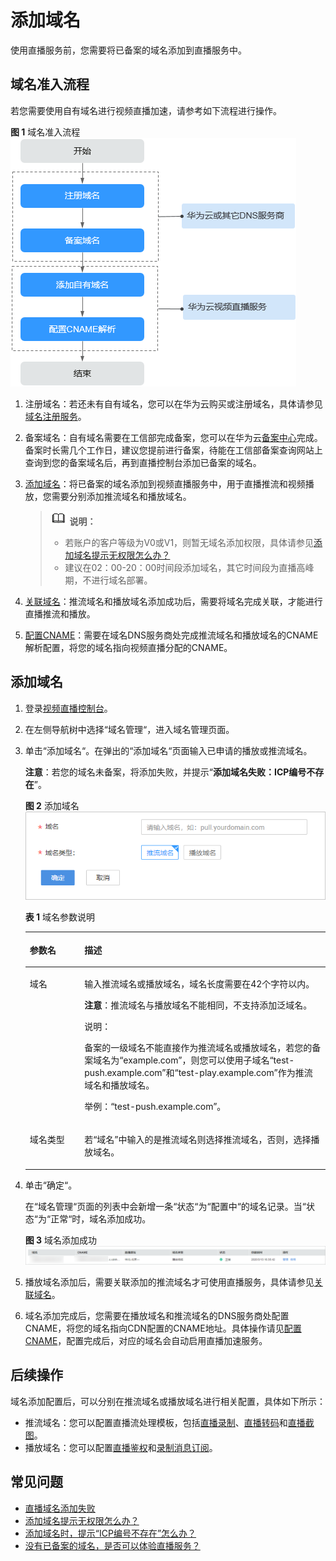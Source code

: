 # 添加域名<a name="live010002"></a>

使用直播服务前，您需要将已备案的域名添加到直播服务中。

## 域名准入流程<a name="section19545380178"></a>

若您需要使用自有域名进行视频直播加速，请参考如下流程进行操作。

**图 1**  域名准入流程<a name="fig5155122522815"></a>  
![](figures/域名准入流程.png "域名准入流程")

1.  注册域名：若还未有自有域名，您可以在华为云购买或注册域名，具体请参见[域名注册服务](https://www.huaweicloud.com/product/domain.html)。
2.  备案域名：自有域名需要在工信部完成备案，您可以在华为云[备案中心](https://beian.huaweicloud.com/)完成。备案时长需几个工作日，建议您提前进行备案，待能在工信部备案查询网站上查询到您的备案域名后，再到直播控制台添加已备案的域名。
3.  [添加域名](#section1326884516114)：将已备案的域名添加到视频直播服务中，用于直播推流和视频播放，您需要分别添加推流域名和播放域名。

    >![](public_sys-resources/icon-note.gif) **说明：**   
    >-   若账户的客户等级为V0或V1，则暂无域名添加权限，具体请参见[添加域名提示无权限怎么办？](https://support.huaweicloud.com/live_faq/live_08_0028.html)  
    >-   建议在02：00-20：00时间段添加域名，其它时间段为直播高峰期，不进行域名部署。  

4.  [关联域名](关联域名.md)：推流域名和播放域名添加成功后，需要将域名完成关联，才能进行直播推流和播放。
5.  [配置CNAME](配置CNAME.md)：需要在域名DNS服务商处完成推流域名和播放域名的CNAME解析配置，将您的域名指向视频直播分配的CNAME。

## 添加域名<a name="section1326884516114"></a>

1.  登录[视频直播控制台](https://console.huaweicloud.com/live)。
2.  在左侧导航树中选择“域名管理“，进入域名管理页面。
3.  单击“添加域名“。在弹出的“添加域名“页面输入已申请的播放或推流域名。

    **注意**：若您的域名未备案，将添加失败，并提示“**添加域名失败：ICP编号不存在**”。

    **图 2**  添加域名<a name="fig251002713570"></a>  
    ![](figures/添加域名.png "添加域名")

    **表 1**  域名参数说明

    <a name="table1163972513102"></a>
    <table><thead align="left"><tr id="row1763962516105"><th class="cellrowborder" valign="top" width="18.2%" id="mcps1.2.3.1.1"><p id="p26391125111012"><a name="p26391125111012"></a><a name="p26391125111012"></a>参数名</p>
    </th>
    <th class="cellrowborder" valign="top" width="81.8%" id="mcps1.2.3.1.2"><p id="p18639172517105"><a name="p18639172517105"></a><a name="p18639172517105"></a>描述</p>
    </th>
    </tr>
    </thead>
    <tbody><tr id="row17444848108"><td class="cellrowborder" valign="top" width="18.2%" headers="mcps1.2.3.1.1 "><p id="p174448471018"><a name="p174448471018"></a><a name="p174448471018"></a>域名</p>
    </td>
    <td class="cellrowborder" valign="top" width="81.8%" headers="mcps1.2.3.1.2 "><p id="p12444194151011"><a name="p12444194151011"></a><a name="p12444194151011"></a>输入推流域名或播放域名，域名长度需要在42个字符以内。</p>
    <p id="p10106194918108"><a name="p10106194918108"></a><a name="p10106194918108"></a><strong id="b1010674910108"><a name="b1010674910108"></a><a name="b1010674910108"></a>注意</strong>：推流域名与播放域名不能相同，不支持添加泛域名。</p>
    <div class="note" id="note12620161017378"><a name="note12620161017378"></a><a name="note12620161017378"></a><span class="notetitle"> 说明： </span><div class="notebody"><p id="p15620181012376"><a name="p15620181012376"></a><a name="p15620181012376"></a>备案的一级域名不能直接作为推流域名或播放域名，若您的备案域名为“example.com”，则您可以使用子域名“test-push.example.com”和“test-play.example.com”作为推流域名和播放域名。</p>
    </div></div>
    <p id="p11061449131016"><a name="p11061449131016"></a><a name="p11061449131016"></a>举例：“test-push.example.com”。</p>
    </td>
    </tr>
    <tr id="row1336715011110"><td class="cellrowborder" valign="top" width="18.2%" headers="mcps1.2.3.1.1 "><p id="p19367110191116"><a name="p19367110191116"></a><a name="p19367110191116"></a>域名类型</p>
    </td>
    <td class="cellrowborder" valign="top" width="81.8%" headers="mcps1.2.3.1.2 "><p id="p1936713051114"><a name="p1936713051114"></a><a name="p1936713051114"></a>若<span class="parmname" id="parmname19691183320116"><a name="parmname19691183320116"></a><a name="parmname19691183320116"></a>“域名”</span>中输入的是推流域名则选择推流域名，否则，选择播放域名。</p>
    </td>
    </tr>
    </tbody>
    </table>

4.  单击“确定“。

    在“域名管理“页面的列表中会新增一条“状态“为“配置中“的域名记录。当“状态“为“正常“时，域名添加成功。

    **图 3**  域名添加成功<a name="fig443953585717"></a>  
    ![](figures/域名添加成功.png "域名添加成功")

5.  播放域名添加后，需要关联添加的推流域名才可使用直播服务，具体请参见[关联域名](关联域名.md)。
6.  域名添加完成后，您需要在播放域名和推流域名的DNS服务商处配置CNAME，将您的域名指向CDN配置的CNAME地址。具体操作请见[配置CNAME](配置CNAME.md)，配置完成后，对应的域名会自动启用直播加速服务。

## 后续操作<a name="section966434418"></a>

域名添加配置后，可以分别在推流域名或播放域名进行相关配置，具体如下所示：

-   推流域名：您可以配置直播流处理模板，包括[直播录制](配置直播录制.md)、[直播转码](直播转码.md)和[直播截图](直播截图.md)。
-   播放域名：您可以配置[直播鉴权](概述.md)和[录制消息订阅](配置消息通知.md)。

## 常见问题<a name="section9774815141319"></a>

-   [直播域名添加失败](https://support.huaweicloud.com/trouble-live/live150001.html)
-   [添加域名提示无权限怎么办？](https://support.huaweicloud.com/live_faq/live_08_0028.html)
-   [添加域名时，提示“ICP编号不存在”怎么办？](https://support.huaweicloud.com/live_faq/live_08_0020.html)
-   [没有已备案的域名，是否可以体验直播服务？](https://support.huaweicloud.com/live_faq/live_08_0019.html)

